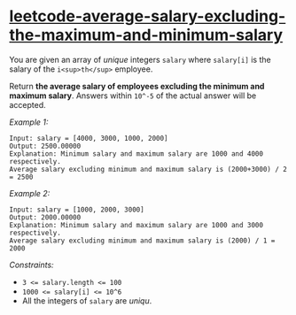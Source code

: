 # [leetcode-average-salary-excluding-the-maximum-and-minimum-salary](https://leetcode.com/problems/average-salary-excluding-the-minimum-and-maximum-salary/)

You are given an array of *unique* integers `salary` where `salary[i]` is the salary of the `i<sup>th</sup>` employee.

Return **the average salary of employees excluding the minimum and maximum salary**.  Answers within `10^-5` of the actual answer will be accepted.

*Example 1:*
```
Input: salary = [4000, 3000, 1000, 2000]
Output: 2500.00000
Explanation: Minimum salary and maximum salary are 1000 and 4000 respectively.
Average salary excluding minimum and maximum salary is (2000+3000) / 2 = 2500 
```

*Example 2:*
```
Input: salary = [1000, 2000, 3000]
Output: 2000.00000
Explanation: Minimum salary and maximum salary are 1000 and 3000 respectively.
Average salary excluding minimum and maximum salary is (2000) / 1 = 2000
```

*Constraints:*
- `3 <= salary.length <= 100` 
- `1000 <= salary[i] <= 10^6` 
- All the integers of `salary` are *uniqu*.

